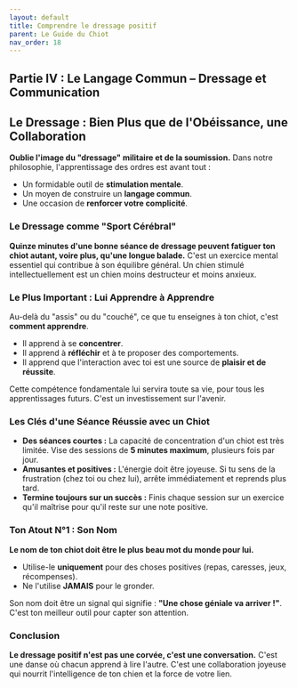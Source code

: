 ```yaml
---
layout: default
title: Comprendre le dressage positif
parent: Le Guide du Chiot
nav_order: 18
---
```


## **Partie IV : Le Langage Commun – Dressage et Communication**

## **Le Dressage : Bien Plus que de l'Obéissance, une Collaboration**

**Oublie l'image du "dressage" militaire et de la soumission.** Dans notre philosophie, l'apprentissage des ordres est avant tout :
- Un formidable outil de **stimulation mentale**.
- Un moyen de construire un **langage commun**.
- Une occasion de **renforcer votre complicité**.

### **Le Dressage comme "Sport Cérébral"**

**Quinze minutes d'une bonne séance de dressage peuvent fatiguer ton chiot autant, voire plus, qu'une longue balade.** C'est un exercice mental essentiel qui contribue à son équilibre général. Un chien stimulé intellectuellement est un chien moins destructeur et moins anxieux.

### **Le Plus Important : Lui Apprendre à Apprendre**

Au-delà du "assis" ou du "couché", ce que tu enseignes à ton chiot, c'est **comment apprendre**.
- Il apprend à se **concentrer**.
- Il apprend à **réfléchir** et à te proposer des comportements.
- Il apprend que l'interaction avec toi est une source de **plaisir et de réussite**.

Cette compétence fondamentale lui servira toute sa vie, pour tous les apprentissages futurs. C'est un investissement sur l'avenir.

### **Les Clés d'une Séance Réussie avec un Chiot**

- **Des séances courtes :** La capacité de concentration d'un chiot est très limitée. Vise des sessions de **5 minutes maximum**, plusieurs fois par jour.
- **Amusantes et positives :** L'énergie doit être joyeuse. Si tu sens de la frustration (chez toi ou chez lui), arrête immédiatement et reprends plus tard.
- **Termine toujours sur un succès :** Finis chaque session sur un exercice qu'il maîtrise pour qu'il reste sur une note positive.

### **Ton Atout N°1 : Son Nom**

**Le nom de ton chiot doit être le plus beau mot du monde pour lui.**
- Utilise-le **uniquement** pour des choses positives (repas, caresses, jeux, récompenses).
- Ne l'utilise **JAMAIS** pour le gronder.

Son nom doit être un signal qui signifie : **"Une chose géniale va arriver !"**. C'est ton meilleur outil pour capter son attention.

### **Conclusion**

**Le dressage positif n'est pas une corvée, c'est une conversation.** C'est une danse où chacun apprend à lire l'autre. C'est une collaboration joyeuse qui nourrit l'intelligence de ton chien et la force de votre lien. 